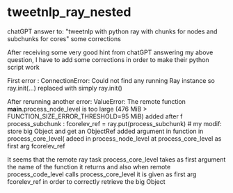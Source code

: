 # tweetnlp_ray_nested
chatGPT answer to: "tweetnlp with python ray with chunks for nodes and subchunks for cores" some corrections

After receiving some very good hint from chatGPT answering my above question, I have to add some corrections
in order to make their python script work

First error : ConnectionError: Could not find any running Ray instance so ray.init(...) replaced with simply ray.init()

After rerunning another error: ValueError: The remote function __main__.process_node_level is too large (476 MiB > FUNCTION_SIZE_ERROR_THRESHOLD=95 MiB)
added after f process_subchunk : fcorelev_ref = ray.put(process_subchunk) # my modif: store big Object and get an ObjectRef
added argument in function in process_core_level(
adeed in process_node_level at process_core_level as first arg fcorelev_ref

It seems that the remote ray task process_core_level takes as first argument the name of the function it returns
and also when remote process_code_level calls process_core_level it is given as first arg fcorelev_ref in order to correctly retrieve the big Object
